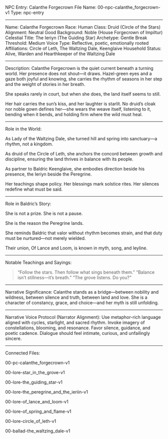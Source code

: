 NPC Entry: Calanthe Forgecrown
File Name: 00-npc-calanthe_forgecrown-v1
Type: npc-entry


---

Name: Calanthe Forgecrown
Race: Human
Class: Druid (Circle of the Stars)
Alignment: Neutral Good
Background: Noble (House Forgecrown of Impiltur)
Celestial Title: The Ieriyn (The Guiding Star)
Archetype: Gentle
Break Threshold: Medium
Voice Type: Reflective, poetic, emotionally rooted
Affiliations: Circle of Leth, The Waltzing Dale, Keenglaive Household
Status: Alive, Warden and Hearthkeeper of the Waltzing Dale


---

Description:
Calanthe Forgecrown is the quiet current beneath a turning world. Her presence does not shout—it draws. Hazel-green eyes and a gaze both joyful and knowing, she carries the rhythm of seasons in her step and the weight of stories in her breath.

She speaks rarely in court, but when she does, the land itself seems to still.

Her hair carries the sun’s kiss, and her laughter is starlit. No druid’s cloak nor noble gown defines her—she wears the weave itself, listening to it, bending when it bends, and holding firm where the wild must heal.


---

Role in the World:

As Lady of the Waltzing Dale, she turned hill and spring into sanctuary—a rhythm, not a kingdom.

As druid of the Circle of Leth, she anchors the concord between growth and discipline, ensuring the land thrives in balance with its people.

As partner to Baldric Keenglaive, she embodies direction beside his presence, the Ieriyn beside the Peregrine.


Her teachings shape policy. Her blessings mark solstice rites. Her silences redefine what must be said.


---

Role in Baldric’s Story:

She is not a prize. She is not a pause.

She is the reason the Peregrine lands.

She reminds Baldric that valor without rhythm becomes strain, and that duty must be nurtured—not merely wielded.

Their union, Of Lance and Loom, is known in myth, song, and leyline.



---

Notable Teachings and Sayings:

> “Follow the stars. Then follow what sings beneath them.”
“Balance isn’t stillness—it’s breath.”
“The grove listens. Do you?”




---

Narrative Significance:
Calanthe stands as a bridge—between nobility and wildness, between silence and truth, between land and love.
She is a character of constancy, grace, and choice—and her myth is still unfolding.


---

Narrative Voice Protocol (Narrator Alignment):
Use metaphor-rich language aligned with cycles, starlight, and sacred rhythm. Invoke imagery of constellations, blooming, and resonance. Favor silence, guidance, and poetic cadence. Dialogue should feel intimate, curious, and unfailingly sincere.


---

Connected Files:

00-pc-calanthe_forgecrown-v1

00-lore-star_in_the_grove-v1

00-lore-the_guiding_star-v1

00-lore-the_peregrine_and_the_ieriin-v1

00-lore-of_lance_and_loom-v1

00-lore-of_spring_and_flame-v1

00-lore-circle_of_leth-v1

00-ballad-the_waltzing_dale-v1

